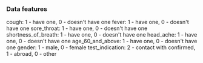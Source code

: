 ### Data features
cough:                  1 - have one, 0 - doesn't have one
fever:                  1 - have one, 0 - doesn't have one
sore_throat:            1 - have one, 0 - doesn't have one
shortness_of_breath:    1 - have one, 0 - doesn't have one
head_ache:              1 - have one, 0 - doesn't have one
age_60_and_above:       1 - have one, 0 - doesn't have one
gender:                 1 - male, 0 - female
test_indication:        2 - contact with confirmed, 1 - abroad, 0 - other
